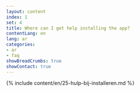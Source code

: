 ```yaml
---
layout: content
index: 1
set: 4
title: Where can I get help installing the app?
contentLang: en
lang: ar
categories:
- ar
- faq
showBreadCrumbs: true
showContact: true
---
```

{% include content/en/25-hulp-bij-installeren.md %}

